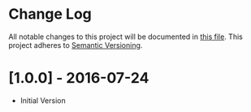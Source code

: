 # Change Log
All notable changes to this project will be documented in [this file](http://keepachangelog.com/).
This project adheres to [Semantic Versioning](http://semver.org/).

# [1.0.0] - 2016-07-24
- Initial Version
